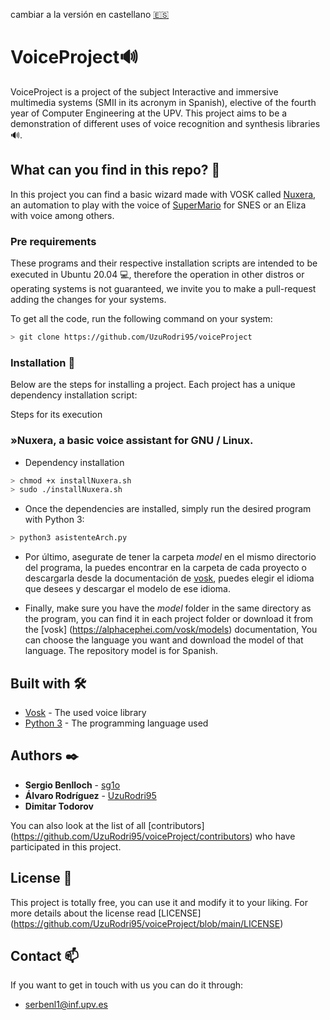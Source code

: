 cambiar a la versión en castellano [🇪🇸](https://github.com/UzuRodri95/voiceProject/blob/main/README.md)
# VoiceProject🔊                                   

VoiceProject is a project of the subject Interactive and immersive multimedia systems (SMII in its acronym in Spanish), elective of the fourth year of Computer Engineering at the UPV. This project aims to be a demonstration of different uses of voice recognition and synthesis libraries 🔊.

## What can you find in this repo? 🚀
In this project you can find a basic wizard made with VOSK called [Nuxera](https://github.com/UzuRodri95/voiceProject/tree/main/nuxera), an automation to play with the voice of [SuperMario](https://github.com/UzuRodri95/voiceProject/tree/main/SuperMarioVoice) for SNES or an Eliza with voice among others.

### Pre requirements

These programs and their respective installation scripts are intended to be executed in Ubuntu 20.04 💻, therefore the operation in other distros or operating systems is not guaranteed, we invite you to make a pull-request adding the changes for your systems.

To get all the code, run the following command on your system:

```Bash
> git clone https://github.com/UzuRodri95/voiceProject
```

### Installation 🔧

Below are the steps for installing a project. Each project has a unique dependency installation script:

Steps for its execution

### »Nuxera, a basic voice assistant for GNU / Linux.

* Dependency installation

```Bash
> chmod +x installNuxera.sh
> sudo ./installNuxera.sh
```

* Once the dependencies are installed, simply run the desired program with Python 3:

```Bash 
> python3 asistenteArch.py
```
	
* Por último, asegurate de tener la carpeta *model* en el mismo directorio del programa, la puedes encontrar en la carpeta de cada proyecto o descargarla desde la documentación de [vosk](https://alphacephei.com/vosk/models), puedes elegir el idioma que desees y descargar el modelo de ese idioma.

* Finally, make sure you have the *model* folder in the same directory as the program, you can find it in each project folder or download it from the [vosk] (https://alphacephei.com/vosk/models) documentation, You can choose the language you want and download the model of that language. The repository model is for Spanish. 

## Built with 🛠️

* [Vosk](https://alphacephei.com/vosk/) - The used voice library
* [Python 3](https://docs.python.org/3/) - The programming language used



## Authors ✒️


* **Sergio Benlloch**  - [sg1o](https://github.com/sg1o)
* **Álvaro Rodríguez**  - [UzuRodri95](https://github.com/UzuRodri95)
* **Dimitar Todorov** 

You can also look at the list of all [contributors] (https://github.com/UzuRodri95/voiceProject/contributors) who have participated in this project.

## License 📄

This project is totally free, you can use it and modify it to your liking. For more details about the license read \[LICENSE\] (https://github.com/UzuRodri95/voiceProject/blob/main/LICENSE)

## Contact  📫
If you want to get in touch with us you can do it through:
* serbenl1@inf.upv.es
